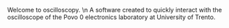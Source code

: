 Welcome to oscilloscopy. \n
A software created to quickly interact with the oscilloscope
of the Povo 0 electronics laboratory at University of Trento.
